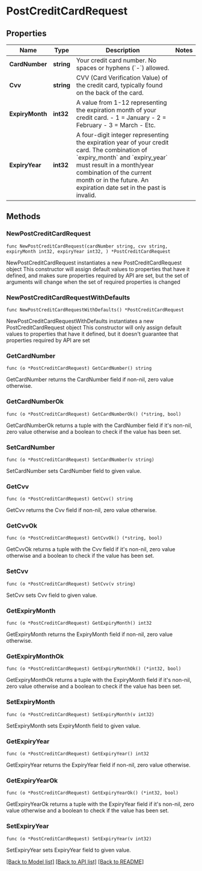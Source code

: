 # PostCreditCardRequest

## Properties

Name | Type | Description | Notes
------------ | ------------- | ------------- | -------------
**CardNumber** | **string** | Your credit card number. No spaces or hyphens (&#x60;-&#x60;) allowed. | 
**Cvv** | **string** | CVV (Card Verification Value) of the credit card, typically found on the back of the card. | 
**ExpiryMonth** | **int32** | A value from 1-12 representing the expiration month of your credit card.    - 1 &#x3D; January   - 2 &#x3D; February   - 3 &#x3D; March   - Etc. | 
**ExpiryYear** | **int32** | A four-digit integer representing the expiration year of your credit card.  The combination of &#x60;expiry_month&#x60; and &#x60;expiry_year&#x60; must result in a month/year combination of the current month or in the future. An expiration date set in the past is invalid. | 

## Methods

### NewPostCreditCardRequest

`func NewPostCreditCardRequest(cardNumber string, cvv string, expiryMonth int32, expiryYear int32, ) *PostCreditCardRequest`

NewPostCreditCardRequest instantiates a new PostCreditCardRequest object
This constructor will assign default values to properties that have it defined,
and makes sure properties required by API are set, but the set of arguments
will change when the set of required properties is changed

### NewPostCreditCardRequestWithDefaults

`func NewPostCreditCardRequestWithDefaults() *PostCreditCardRequest`

NewPostCreditCardRequestWithDefaults instantiates a new PostCreditCardRequest object
This constructor will only assign default values to properties that have it defined,
but it doesn't guarantee that properties required by API are set

### GetCardNumber

`func (o *PostCreditCardRequest) GetCardNumber() string`

GetCardNumber returns the CardNumber field if non-nil, zero value otherwise.

### GetCardNumberOk

`func (o *PostCreditCardRequest) GetCardNumberOk() (*string, bool)`

GetCardNumberOk returns a tuple with the CardNumber field if it's non-nil, zero value otherwise
and a boolean to check if the value has been set.

### SetCardNumber

`func (o *PostCreditCardRequest) SetCardNumber(v string)`

SetCardNumber sets CardNumber field to given value.


### GetCvv

`func (o *PostCreditCardRequest) GetCvv() string`

GetCvv returns the Cvv field if non-nil, zero value otherwise.

### GetCvvOk

`func (o *PostCreditCardRequest) GetCvvOk() (*string, bool)`

GetCvvOk returns a tuple with the Cvv field if it's non-nil, zero value otherwise
and a boolean to check if the value has been set.

### SetCvv

`func (o *PostCreditCardRequest) SetCvv(v string)`

SetCvv sets Cvv field to given value.


### GetExpiryMonth

`func (o *PostCreditCardRequest) GetExpiryMonth() int32`

GetExpiryMonth returns the ExpiryMonth field if non-nil, zero value otherwise.

### GetExpiryMonthOk

`func (o *PostCreditCardRequest) GetExpiryMonthOk() (*int32, bool)`

GetExpiryMonthOk returns a tuple with the ExpiryMonth field if it's non-nil, zero value otherwise
and a boolean to check if the value has been set.

### SetExpiryMonth

`func (o *PostCreditCardRequest) SetExpiryMonth(v int32)`

SetExpiryMonth sets ExpiryMonth field to given value.


### GetExpiryYear

`func (o *PostCreditCardRequest) GetExpiryYear() int32`

GetExpiryYear returns the ExpiryYear field if non-nil, zero value otherwise.

### GetExpiryYearOk

`func (o *PostCreditCardRequest) GetExpiryYearOk() (*int32, bool)`

GetExpiryYearOk returns a tuple with the ExpiryYear field if it's non-nil, zero value otherwise
and a boolean to check if the value has been set.

### SetExpiryYear

`func (o *PostCreditCardRequest) SetExpiryYear(v int32)`

SetExpiryYear sets ExpiryYear field to given value.



[[Back to Model list]](../README.md#documentation-for-models) [[Back to API list]](../README.md#documentation-for-api-endpoints) [[Back to README]](../README.md)



